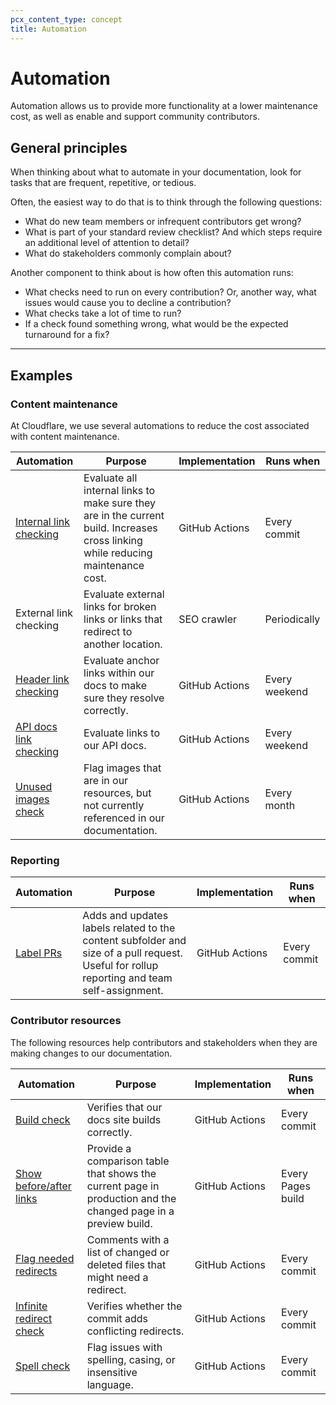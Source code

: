 ```yaml
---
pcx_content_type: concept
title: Automation
---
```


# Automation

Automation allows us to provide more functionality at a lower maintenance cost, as well as enable and support community contributors.

## General principles

When thinking about what to automate in your documentation, look for tasks that are frequent, repetitive, or tedious.

Often, the easiest way to do that is to think through the following questions:

- What do new team members or infrequent contributors get wrong?
- What is part of your standard review checklist? And which steps require an additional level of attention to detail?
- What do stakeholders commonly complain about?

Another component to think about is how often this automation runs:

- What checks need to run on every contribution? Or, another way, what issues would cause you to decline a contribution?
- What checks take a lot of time to run?
- If a check found something wrong, what would be the expected turnaround for a fix?

---

## Examples

### Content maintenance

At Cloudflare, we use several automations to reduce the cost associated with content maintenance.

| Automation | Purpose | Implementation | Runs when |
| --- | --- | --- | --- |
| [Internal link checking](https://github.com/cloudflare/cloudflare-docs/blob/production/bin/crawl.ts) | Evaluate all internal links to make sure they are in the current build. Increases cross linking while reducing maintenance cost. | GitHub Actions | Every commit |
| External link checking | Evaluate external links for broken links or links that redirect to another location. | SEO crawler | Periodically |
| [Header link checking](https://github.com/cloudflare/cloudflare-docs/blob/production/.github/workflows/anchor-link-audit.yml) | Evaluate anchor links within our docs to make sure they resolve correctly. | GitHub Actions | Every weekend |
| [API docs link checking](https://github.com/cloudflare/cloudflare-docs/blob/production/.github/workflows/api-links-crawl.yml) | Evaluate links to our API docs. | GitHub Actions | Every weekend |
| [Unused images check](https://github.com/cloudflare/cloudflare-docs/blob/production/.github/workflows/image-audit.yml) | Flag images that are in our resources, but not currently referenced in our documentation. | GitHub Actions | Every month |

### Reporting

| Automation | Purpose | Implementation | Runs when |
| --- | --- | --- | --- |
| [Label PRs](https://github.com/cloudflare/cloudflare-docs/blob/production/.github/workflows/label-pr.yml) | Adds and updates labels related to the content subfolder and size of a pull request. Useful for rollup reporting and team self-assignment. | GitHub Actions | Every commit |

### Contributor resources

The following resources help contributors and stakeholders when they are making changes to our documentation.

| Automation | Purpose | Implementation | Runs when |
| --- | --- | --- | --- |
| [Build check](https://github.com/cloudflare/cloudflare-docs/blob/production/.github/workflows/ci.yml) | Verifies that our docs site builds correctly. | GitHub Actions | Every commit |
| [Show before/after links](https://github.com/cloudflare/cloudflare-docs/blob/production/.github/workflows/show-changed-files.yml) | Provide a comparison table that shows the current page in production and the changed page in a preview build. | GitHub Actions | Every Pages build |
| [Flag needed redirects](https://github.com/cloudflare/cloudflare-docs/blob/production/.github/workflows/comment-changed-filenames.yml) | Comments with a list of changed or deleted files that might need a redirect. | GitHub Actions | Every commit |
| [Infinite redirect check](https://github.com/cloudflare/cloudflare-docs/blob/production/bin/find-infinite-redirects.ts) | Verifies whether the commit adds conflicting redirects.  | GitHub Actions | Every commit |
| [Spell check](https://github.com/cloudflare/cloudflare-docs/blob/production/.github/workflows/spell-check.yml) | Flag issues with spelling, casing, or insensitive language. | GitHub Actions | Every commit |